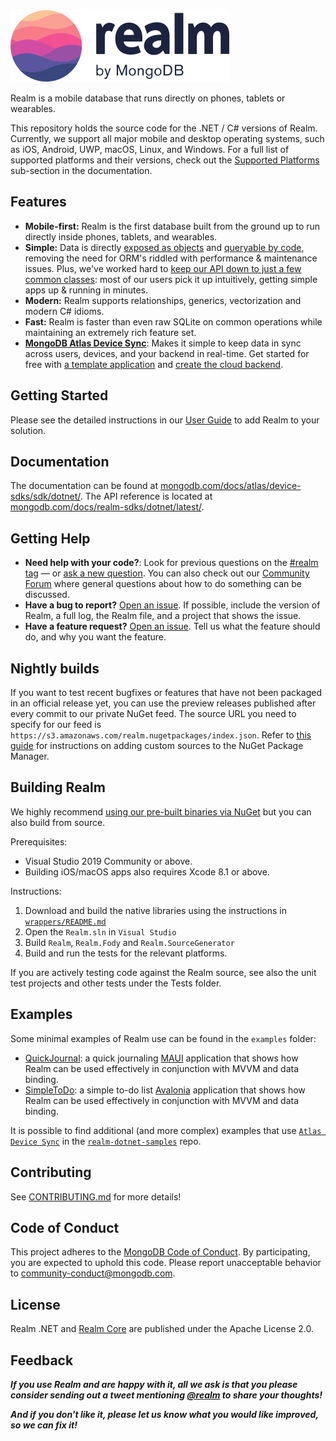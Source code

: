 <picture>
    <source srcset="./media/logo-dark.svg" media="(prefers-color-scheme: dark)" alt="realm by MongoDB">
    <img src="./media/logo.svg" alt="realm by MongoDB">
</picture>

Realm is a mobile database that runs directly on phones, tablets or wearables.

This repository holds the source code for the .NET / C# versions of Realm. Currently, we support all major mobile and desktop operating systems, such as iOS, Android, UWP, macOS, Linux, and Windows. For a full list of supported platforms and their versions, check out the [Supported Platforms](https://docs.mongodb.com/realm/dotnet/#supported-platforms) sub-section in the documentation.

## Features

* **Mobile-first:** Realm is the first database built from the ground up to run directly inside phones, tablets, and wearables.
* **Simple:** Data is directly [exposed as objects](https://www.mongodb.com/docs/atlas/device-sdks/sdk/dotnet/model-data/object-models-and-schemas/) and [queryable by code](https://www.mongodb.com/docs/atlas/device-sdks/sdk/dotnet/crud/filter/), removing the need for ORM's riddled with performance & maintenance issues. Plus, we've worked hard to [keep our API down to just a few common classes](https://www.mongodb.com/docs/realm-sdks/dotnet/latest/): most of our users pick it up intuitively, getting simple apps up & running in minutes.
* **Modern:** Realm supports relationships, generics, vectorization and modern C# idioms.
* **Fast:** Realm is faster than even raw SQLite on common operations while maintaining an extremely rich feature set.
* **[MongoDB Atlas Device Sync](https://www.mongodb.com/atlas/app-services/device-sync)**: Makes it simple to keep data in sync across users, devices, and your backend in real-time. Get started for free with [a template application](https://github.com/mongodb/template-app-maui-todo) and [create the cloud backend](http://mongodb.com/realm/register?utm_medium=github_atlas_CTA&utm_source=realm_dotnet_github).

## Getting Started

Please see the detailed instructions in our [User Guide](https://www.mongodb.com/docs/atlas/device-sdks/sdk/dotnet/install/) to add Realm to your solution.

## Documentation

The documentation can be found at [mongodb.com/docs/atlas/device-sdks/sdk/dotnet/](https://www.mongodb.com/docs/atlas/device-sdks/sdk/dotnet/).
The API reference is located at [mongodb.com/docs/realm-sdks/dotnet/latest/](https://www.mongodb.com/docs/realm-sdks/dotnet/latest/).

## Getting Help

- **Need help with your code?**: Look for previous questions on the  [#realm tag](https://stackoverflow.com/questions/tagged/realm?sort=newest) — or [ask a new question](https://stackoverflow.com/questions/ask?tags=realm). You can also check out our [Community Forum](https://developer.mongodb.com/community/forums/tags/c/realm/9/realm-sdk) where general questions about how to do something can be discussed.
- **Have a bug to report?** [Open an issue](https://github.com/realm/realm-dotnet/issues/new). If possible, include the version of Realm, a full log, the Realm file, and a project that shows the issue.
- **Have a feature request?** [Open an issue](https://github.com/realm/realm-dotnet/issues/new). Tell us what the feature should do, and why you want the feature.

## Nightly builds

If you want to test recent bugfixes or features that have not been packaged in an official release yet, you can use the preview releases published after every
commit to our private NuGet feed. The source URL you need to specify for our feed is `https://s3.amazonaws.com/realm.nugetpackages/index.json`.
Refer to [this guide](https://www.visualstudio.com/en-us/docs/package/nuget/consume) for instructions on adding custom sources to the NuGet Package Manager.

## Building Realm

We highly recommend [using our pre-built binaries via NuGet](https://www.mongodb.com/docs/atlas/device-sdks/sdk/dotnet/install/#open-the-nuget-package-manager) but you can also build from source.

Prerequisites:

* Visual Studio 2019 Community or above.
* Building iOS/macOS apps also requires Xcode 8.1 or above.

Instructions:

1. Download and build the native libraries using the instructions in [`wrappers/README.md`](wrappers/README.md)
1. Open the `Realm.sln` in `Visual Studio`
1. Build `Realm`, `Realm.Fody` and `Realm.SourceGenerator`
1. Build and run the tests for the relevant platforms.

If you are actively testing code against the Realm source, see also the unit test projects and other tests under the Tests folder.

## Examples

Some minimal examples of Realm use can be found in the `examples` folder:

* [QuickJournal](examples/QuickJournal): a quick journaling [MAUI](https://github.com/dotnet/maui) application that shows how Realm can be used effectively in conjunction with MVVM and data binding.
* [SimpleToDo](examples/SimpleToDoAvalonia): a simple to-do list [Avalonia](https://github.com/AvaloniaUI/Avalonia) application that shows how Realm can be used effectively in conjunction with MVVM and data binding.

It is possible to find additional (and more complex) examples that use [`Atlas Device Sync`](https://www.mongodb.com/docs/atlas/app-services/sync/) in the [`realm-dotnet-samples`](https://github.com/realm/realm-dotnet-samples) repo.

## Contributing

See [CONTRIBUTING.md](CONTRIBUTING.md) for more details!

## Code of Conduct

This project adheres to the [MongoDB Code of Conduct](https://www.mongodb.com/community-code-of-conduct).
By participating, you are expected to uphold this code. Please report
unacceptable behavior to [community-conduct@mongodb.com](mailto:community-conduct@mongodb.com).

## License

Realm .NET and [Realm Core](https://github.com/realm/realm-core) are published under the Apache License 2.0.

## Feedback

**_If you use Realm and are happy with it, all we ask is that you please consider sending out a tweet mentioning [@realm](https://twitter.com/realm) to share your thoughts!_**

**_And if you don't like it, please let us know what you would like improved, so we can fix it!_**

<img style="width: 0px; height: 0px;" src="https://3eaz4mshcd.execute-api.us-east-1.amazonaws.com/prod?s=https://github.com/realm/realm-dotnet#README.md">
